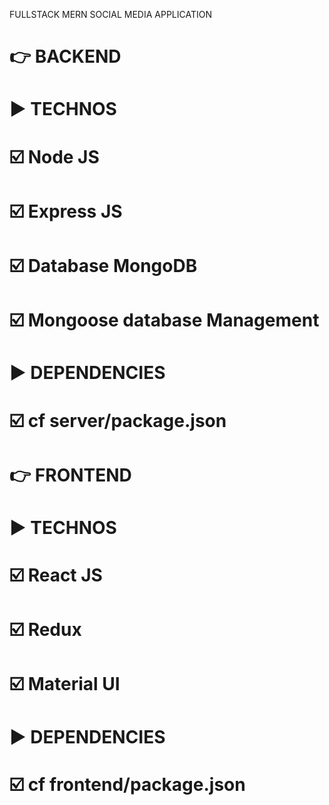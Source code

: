 FULLSTACK MERN SOCIAL MEDIA APPLICATION

# :point_right: BACKEND

# :arrow_forward: TECHNOS

# :ballot_box_with_check: Node JS
# :ballot_box_with_check: Express JS
# :ballot_box_with_check: Database MongoDB
# :ballot_box_with_check: Mongoose database Management

# :arrow_forward: DEPENDENCIES
# :ballot_box_with_check: cf server/package.json

# :point_right: FRONTEND

# :arrow_forward: TECHNOS
# :ballot_box_with_check: React JS
# :ballot_box_with_check: Redux
# :ballot_box_with_check: Material UI

# :arrow_forward: DEPENDENCIES
# :ballot_box_with_check: cf frontend/package.json
